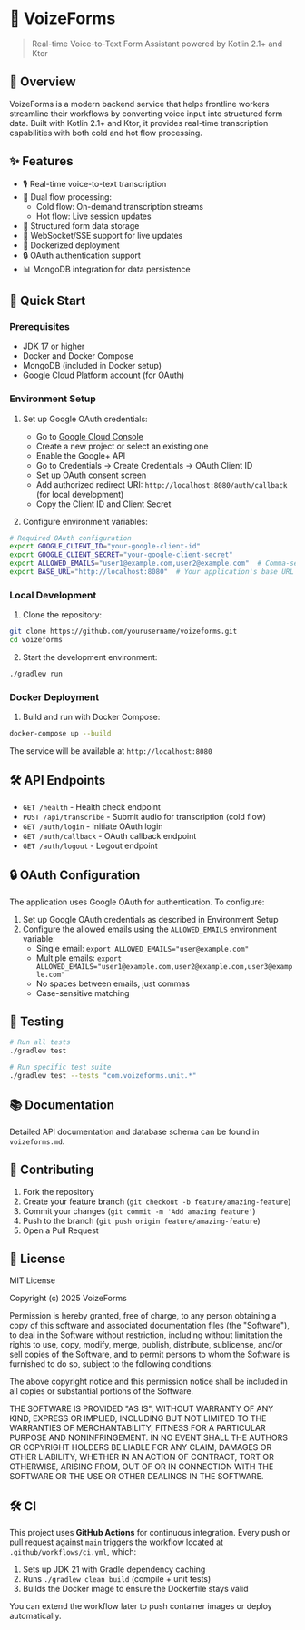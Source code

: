 # 🎤 VoizeForms

> Real-time Voice-to-Text Form Assistant powered by Kotlin 2.1+ and Ktor

## 🎯 Overview

VoizeForms is a modern backend service that helps frontline workers streamline their workflows by converting voice input into structured form data. Built with Kotlin 2.1+ and Ktor, it provides real-time transcription capabilities with both cold and hot flow processing.

## ✨ Features

- 🎙️ Real-time voice-to-text transcription
- 🔄 Dual flow processing:
  - Cold flow: On-demand transcription streams
  - Hot flow: Live session updates
- 📝 Structured form data storage
- 🔌 WebSocket/SSE support for live updates
- 🐳 Dockerized deployment
- 🔒 OAuth authentication support
- 📊 MongoDB integration for data persistence

## 🚀 Quick Start

### Prerequisites

- JDK 17 or higher
- Docker and Docker Compose
- MongoDB (included in Docker setup)
- Google Cloud Platform account (for OAuth)

### Environment Setup

1. Set up Google OAuth credentials:
   - Go to [Google Cloud Console](https://console.cloud.google.com)
   - Create a new project or select an existing one
   - Enable the Google+ API
   - Go to Credentials → Create Credentials → OAuth Client ID
   - Set up OAuth consent screen
   - Add authorized redirect URI: `http://localhost:8080/auth/callback` (for local development)
   - Copy the Client ID and Client Secret

2. Configure environment variables:
```bash
# Required OAuth configuration
export GOOGLE_CLIENT_ID="your-google-client-id"
export GOOGLE_CLIENT_SECRET="your-google-client-secret"
export ALLOWED_EMAILS="user1@example.com,user2@example.com"  # Comma-separated list of allowed emails
export BASE_URL="http://localhost:8080"  # Your application's base URL
```

### Local Development

1. Clone the repository:
```bash
git clone https://github.com/yourusername/voizeforms.git
cd voizeforms
```

2. Start the development environment:
```bash
./gradlew run
```

### Docker Deployment

1. Build and run with Docker Compose:
```bash
docker-compose up --build
```

The service will be available at `http://localhost:8080`

## 🛠️ API Endpoints

- `GET /health` - Health check endpoint
- `POST /api/transcribe` - Submit audio for transcription (cold flow)
- `GET /auth/login` - Initiate OAuth login
- `GET /auth/callback` - OAuth callback endpoint
- `GET /auth/logout` - Logout endpoint

## 🔒 OAuth Configuration

The application uses Google OAuth for authentication. To configure:

1. Set up Google OAuth credentials as described in Environment Setup
2. Configure the allowed emails using the `ALLOWED_EMAILS` environment variable:
   - Single email: `export ALLOWED_EMAILS="user@example.com"`
   - Multiple emails: `export ALLOWED_EMAILS="user1@example.com,user2@example.com,user3@example.com"`
   - No spaces between emails, just commas
   - Case-sensitive matching

## 🧪 Testing

```bash
# Run all tests
./gradlew test

# Run specific test suite
./gradlew test --tests "com.voizeforms.unit.*"
```

## 📚 Documentation

Detailed API documentation and database schema can be found in `voizeforms.md`.

## 🤝 Contributing

1. Fork the repository
2. Create your feature branch (`git checkout -b feature/amazing-feature`)
3. Commit your changes (`git commit -m 'Add amazing feature'`)
4. Push to the branch (`git push origin feature/amazing-feature`)
5. Open a Pull Request

## 📄 License

MIT License

Copyright (c) 2025 VoizeForms

Permission is hereby granted, free of charge, to any person obtaining a copy
of this software and associated documentation files (the "Software"), to deal
in the Software without restriction, including without limitation the rights
to use, copy, modify, merge, publish, distribute, sublicense, and/or sell
copies of the Software, and to permit persons to whom the Software is
furnished to do so, subject to the following conditions:

The above copyright notice and this permission notice shall be included in all
copies or substantial portions of the Software.

THE SOFTWARE IS PROVIDED "AS IS", WITHOUT WARRANTY OF ANY KIND, EXPRESS OR
IMPLIED, INCLUDING BUT NOT LIMITED TO THE WARRANTIES OF MERCHANTABILITY,
FITNESS FOR A PARTICULAR PURPOSE AND NONINFRINGEMENT. IN NO EVENT SHALL THE
AUTHORS OR COPYRIGHT HOLDERS BE LIABLE FOR ANY CLAIM, DAMAGES OR OTHER
LIABILITY, WHETHER IN AN ACTION OF CONTRACT, TORT OR OTHERWISE, ARISING FROM,
OUT OF OR IN CONNECTION WITH THE SOFTWARE OR THE USE OR OTHER DEALINGS IN THE
SOFTWARE.

## 🛠️ CI

This project uses **GitHub Actions** for continuous integration. Every push or pull request against `main` triggers the workflow located at `.github/workflows/ci.yml`, which:

1. Sets up JDK 21 with Gradle dependency caching
2. Runs `./gradlew clean build` (compile + unit tests)
3. Builds the Docker image to ensure the Dockerfile stays valid

You can extend the workflow later to push container images or deploy automatically.

